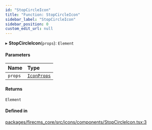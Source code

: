 ```yaml
---
id: "StopCircleIcon"
title: "Function: StopCircleIcon"
sidebar_label: "StopCircleIcon"
sidebar_position: 0
custom_edit_url: null
---
```


▸ **StopCircleIcon**(`props`): `Element`

#### Parameters

| Name | Type |
| :------ | :------ |
| `props` | [`IconProps`](../types/IconProps.md) |

#### Returns

`Element`

#### Defined in

[packages/firecms_core/src/icons/components/StopCircleIcon.tsx:3](https://github.com/FireCMSco/firecms/blob/d45f3739/packages/firecms_core/src/icons/components/StopCircleIcon.tsx#L3)
